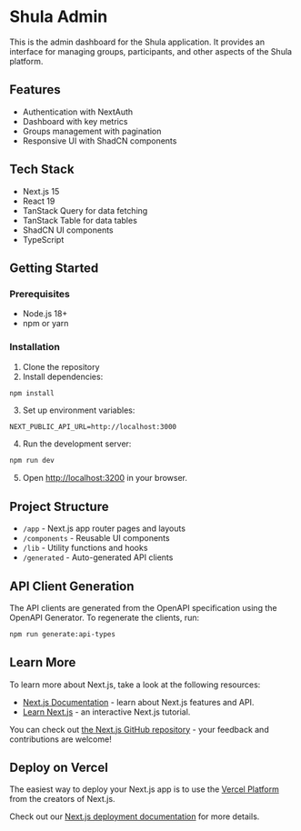 # Shula Admin

This is the admin dashboard for the Shula application. It provides an interface for managing groups, participants, and other aspects of the Shula platform.

## Features

- Authentication with NextAuth
- Dashboard with key metrics
- Groups management with pagination
- Responsive UI with ShadCN components

## Tech Stack

- Next.js 15
- React 19
- TanStack Query for data fetching
- TanStack Table for data tables
- ShadCN UI components
- TypeScript

## Getting Started

### Prerequisites

- Node.js 18+
- npm or yarn

### Installation

1. Clone the repository
2. Install dependencies:

```bash
npm install
```

3. Set up environment variables:

```
NEXT_PUBLIC_API_URL=http://localhost:3000
```

4. Run the development server:

```bash
npm run dev
```

5. Open [http://localhost:3200](http://localhost:3200) in your browser.

## Project Structure

- `/app` - Next.js app router pages and layouts
- `/components` - Reusable UI components
- `/lib` - Utility functions and hooks
- `/generated` - Auto-generated API clients

## API Client Generation

The API clients are generated from the OpenAPI specification using the OpenAPI Generator. To regenerate the clients, run:

```bash
npm run generate:api-types
```

## Learn More

To learn more about Next.js, take a look at the following resources:

- [Next.js Documentation](https://nextjs.org/docs) - learn about Next.js features and API.
- [Learn Next.js](https://nextjs.org/learn) - an interactive Next.js tutorial.

You can check out [the Next.js GitHub repository](https://github.com/vercel/next.js) - your feedback and contributions are welcome!

## Deploy on Vercel

The easiest way to deploy your Next.js app is to use the [Vercel Platform](https://vercel.com/new?utm_medium=default-template&filter=next.js&utm_source=create-next-app&utm_campaign=create-next-app-readme) from the creators of Next.js.

Check out our [Next.js deployment documentation](https://nextjs.org/docs/app/building-your-application/deploying) for more details.
